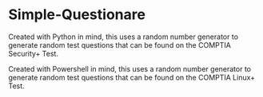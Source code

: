 # Simple-Questionare

Created with Python in mind, this uses a random number generator to generate random test questions that can be found on the COMPTIA Security+ Test.


Created with Powershell in mind, this uses a random number generator to generate random test questions that can be found on the COMPTIA Linux+ Test.
